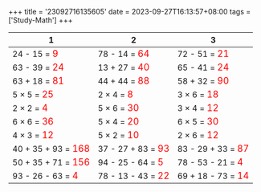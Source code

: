 +++ 
title = '23092716135605' 
date = 2023-09-27T16:13:57+08:00 
tags = ['Study-Math'] 
+++ 

1 | 2 | 3 
-- | -- | -- 
24 - 15 = <font color=red size=4>9</font> | 78 - 14 = <font color=red size=4>64</font> | 72 - 51 = <font color=red size=4>21</font> 
63 - 39 = <font color=red size=4>24</font> | 13 + 27 = <font color=red size=4>40</font> | 65 - 41 = <font color=red size=4>24</font> 
63 + 18 = <font color=red size=4>81</font> | 44 + 44 = <font color=red size=4>88</font> | 58 + 32 = <font color=red size=4>90</font> 
5 × 5 = <font color=red size=4>25</font> | 2 × 4 = <font color=red size=4>8</font> | 3 × 6 = <font color=red size=4>18</font> 
2 × 2 = <font color=red size=4>4</font> | 5 × 6 = <font color=red size=4>30</font> | 3 × 4 = <font color=red size=4>12</font> 
6 × 6 = <font color=red size=4>36</font> | 5 × 4 = <font color=red size=4>20</font> | 6 × 5 = <font color=red size=4>30</font> 
4 × 3 = <font color=red size=4>12</font> | 5 × 2 = <font color=red size=4>10</font> | 2 × 6 = <font color=red size=4>12</font> 
40 + 35 + 93 = <font color=red size=4>168</font> | 37 - 27 + 83 = <font color=red size=4>93</font> | 83 - 29 + 33 = <font color=red size=4>87</font> 
50 + 35 + 71 = <font color=red size=4>156</font> | 94 - 25 - 64 = <font color=red size=4>5</font> | 78 - 53 - 21 = <font color=red size=4>4</font> 
93 - 26 - 63 = <font color=red size=4>4</font> | 78 - 13 - 43 = <font color=red size=4>22</font> | 69 + 18 - 73 = <font color=red size=4>14</font> 

